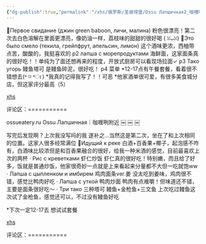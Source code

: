 ```yaml
---
{"dg-publish":true,"permalink":"/xhs/俄罗斯/圣彼得堡/Ossu Лапшичная2_咖喱咧附近/","tags":["rednote","圣彼得堡"],"updated":"2025-03-20T22:46:14.393+08:00"}
---
```


 

🍷Первое свидание (джин green baboon, личи, малина) 粉色很漂亮！第二次去白色溶解在里面更漂亮，像奶油一样，荔枝味的甜甜的很好喝 ( ꈍᴗꈍ)
🍹Это было смело (текила, грейпфрут, апельсин, лимон) 这个酒味更浓，西柚带点苦，酸酸的，我挺喜欢的
p2 лапша с морепродуктами 海鲜面，这家面条真的很好吃！！单纯为了面还想再来的程度，开放式厨房可以看现场拉面✓
p3 Тако угорь 鳗鱼塔可 是鳗鱼碎泥，很好吃！
p4 菜单
*12-17点有午餐套餐，看着很不错想去(˃ ⌑ ˂ഃ )
*我真的记得我写了！！可恶
*他家酒单很可爱，有很多美食城分店，但这家评分最高（5）

[xhs](https://www.xiaohongshu.com/explore/6673557e000000001d01b316?xsec_token=ABdOAAy7GSH03OrvQsv4iSvOO3ZojbyWS68t8y-6f4TMs=&xsec_source=pc_user)

评论区：===========

ossueatery.ru
Ossu Лапшичная｜咖喱咧附近
￼
￼
￼
 

写完后发现啊？上次我没写吗的我 遂补之…当然这是第二次，坐在了和上次相同的位置。这家人很多经常满位
🍹Идущий к реке 白酒+百香果+椰子，起泡感不咋有，白酒味比较浓但是和百香果融合的很好，给我一种米酒的感觉，目前最喜欢上次的两杯
· Рис с креветками 虾仁炒饭 虾仁真的很好吃！特别嫩，而且给了好多，饭就是普通炒饭，他家很奇妙一点就是上来看起来分量都不大但一吃就饱ww
· Лапша с цыпленком и имбирем 鸡肉面条ver.姜 没太吃到姜味，鸡肉很不错，感觉比鸭肉好吃
· Лапша с уткой 鸭肉炒面 鸭肉有点难嚼！但味道还不错，主要是面条很好吃～
· Три тако 三种塔可 鳗鱼+金枪鱼+三文鱼 上次吃过鳗鱼这次试了金枪鱼，感觉还可以，不过没有鳗鱼好吃
	
*下次一定12-17去 想试试套餐

[xhs](https://www.xiaohongshu.com/explore/66735722000000001c036ca5?xsec_token=ABdOAAy7GSH03OrvQsv4iSvIIa23u47DiqdqJ8BeTduWs=&xsec_source=pc_user)

评论区：===========

